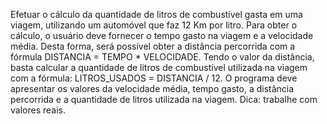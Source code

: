 Efetuar o cálculo da quantidade de litros de combustível gasta em uma viagem, utilizando um automóvel que faz
12 Km por litro. Para obter o cálculo, o usuário deve fornecer o tempo gasto na viagem e a velocidade média.
Desta forma, será possível obter a distância percorrida com a fórmula DISTANCIA = TEMPO * VELOCIDADE.
Tendo o valor da distância, basta calcular a quantidade de litros de combustível utilizada na viagem com a
fórmula: LITROS_USADOS = DISTANCIA / 12. O programa deve apresentar os valores da velocidade média,
tempo gasto, a distância percorrida e a quantidade de litros utilizada na viagem. Dica: trabalhe com valores reais.